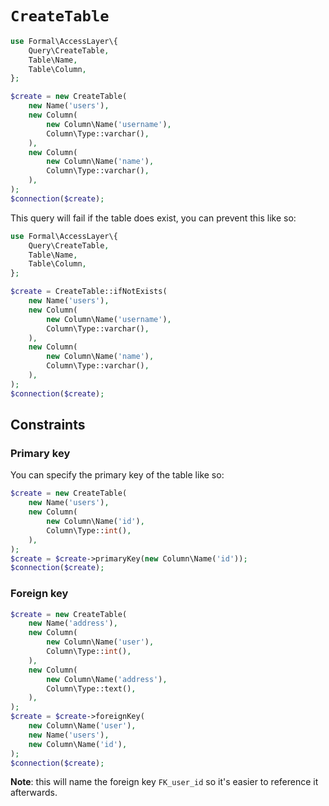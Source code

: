 # `CreateTable`

```php
use Formal\AccessLayer\{
    Query\CreateTable,
    Table\Name,
    Table\Column,
};

$create = new CreateTable(
    new Name('users'),
    new Column(
        new Column\Name('username'),
        Column\Type::varchar(),
    ),
    new Column(
        new Column\Name('name'),
        Column\Type::varchar(),
    ),
);
$connection($create);
```

This query will fail if the table does exist, you can prevent this like so:

```php
use Formal\AccessLayer\{
    Query\CreateTable,
    Table\Name,
    Table\Column,
};

$create = CreateTable::ifNotExists(
    new Name('users'),
    new Column(
        new Column\Name('username'),
        Column\Type::varchar(),
    ),
    new Column(
        new Column\Name('name'),
        Column\Type::varchar(),
    ),
);
$connection($create);
```

## Constraints

### Primary key

You can specify the primary key of the table like so:

```php
$create = new CreateTable(
    new Name('users'),
    new Column(
        new Column\Name('id'),
        Column\Type::int(),
    ),
);
$create = $create->primaryKey(new Column\Name('id'));
$connection($create);
```

### Foreign key

```php
$create = new CreateTable(
    new Name('address'),
    new Column(
        new Column\Name('user'),
        Column\Type::int(),
    ),
    new Column(
        new Column\Name('address'),
        Column\Type::text(),
    ),
);
$create = $create->foreignKey(
    new Column\Name('user'),
    new Name('users'),
    new Column\Name('id'),
);
$connection($create);
```

**Note**: this will name the foreign key `FK_user_id` so it's easier to reference it afterwards.
